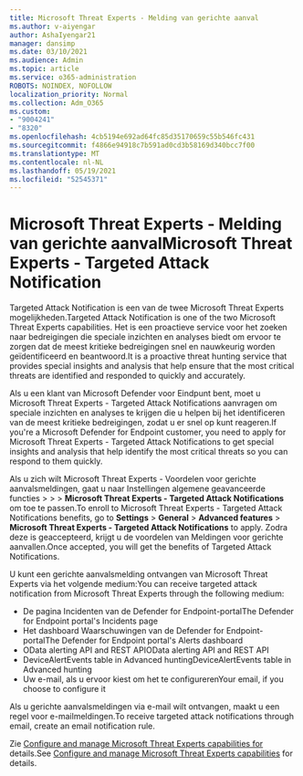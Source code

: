 ```yaml
---
title: Microsoft Threat Experts - Melding van gerichte aanval
ms.author: v-aiyengar
author: AshaIyengar21
manager: dansimp
ms.date: 03/10/2021
ms.audience: Admin
ms.topic: article
ms.service: o365-administration
ROBOTS: NOINDEX, NOFOLLOW
localization_priority: Normal
ms.collection: Adm_O365
ms.custom:
- "9004241"
- "8320"
ms.openlocfilehash: 4cb5194e692ad64fc85d35170659c55b546fc431
ms.sourcegitcommit: f4866e94918c7b591ad0cd3b58169d340bcc7f00
ms.translationtype: MT
ms.contentlocale: nl-NL
ms.lasthandoff: 05/19/2021
ms.locfileid: "52545371"
---
```

# <a name="microsoft-threat-experts---targeted-attack-notification"></a><span data-ttu-id="45271-102">Microsoft Threat Experts - Melding van gerichte aanval</span><span class="sxs-lookup"><span data-stu-id="45271-102">Microsoft Threat Experts - Targeted Attack Notification</span></span>

<span data-ttu-id="45271-103">Targeted Attack Notification is een van de twee Microsoft Threat Experts mogelijkheden.</span><span class="sxs-lookup"><span data-stu-id="45271-103">Targeted Attack Notification is one of the two Microsoft Threat Experts capabilities.</span></span> <span data-ttu-id="45271-104">Het is een proactieve service voor het zoeken naar bedreigingen die speciale inzichten en analyses biedt om ervoor te zorgen dat de meest kritieke bedreigingen snel en nauwkeurig worden geïdentificeerd en beantwoord.</span><span class="sxs-lookup"><span data-stu-id="45271-104">It is a proactive threat hunting service that provides special insights and analysis that help ensure that the most critical threats are identified and responded to quickly and accurately.</span></span>

<span data-ttu-id="45271-105">Als u een klant van Microsoft Defender voor Eindpunt bent, moet u Microsoft Threat Experts - Targeted Attack Notifications aanvragen om speciale inzichten en analyses te krijgen die u helpen bij het identificeren van de meest kritieke bedreigingen, zodat u er snel op kunt reageren.</span><span class="sxs-lookup"><span data-stu-id="45271-105">If you're a Microsoft Defender for Endpoint customer, you need to apply for Microsoft Threat Experts - Targeted Attack Notifications to get special insights and analysis that help identify the most critical threats so you can respond to them quickly.</span></span>

<span data-ttu-id="45271-106">Als u zich wilt Microsoft Threat Experts - Voordelen voor gerichte aanvalsmeldingen, gaat u naar Instellingen algemene geavanceerde functies  >    >    >  **Microsoft Threat Experts - Targeted Attack Notifications** om toe te passen.</span><span class="sxs-lookup"><span data-stu-id="45271-106">To enroll to Microsoft Threat Experts - Targeted Attack Notifications benefits, go to **Settings** > **General** > **Advanced features** > **Microsoft Threat Experts - Targeted Attack Notifications** to apply.</span></span> <span data-ttu-id="45271-107">Zodra deze is geaccepteerd, krijgt u de voordelen van Meldingen voor gerichte aanvallen.</span><span class="sxs-lookup"><span data-stu-id="45271-107">Once accepted, you will get the benefits of Targeted Attack Notifications.</span></span>

<span data-ttu-id="45271-108">U kunt een gerichte aanvalsmelding ontvangen van Microsoft Threat Experts via het volgende medium:</span><span class="sxs-lookup"><span data-stu-id="45271-108">You can receive targeted attack notification from Microsoft Threat Experts through the following medium:</span></span>

- <span data-ttu-id="45271-109">De pagina Incidenten van de Defender for Endpoint-portal</span><span class="sxs-lookup"><span data-stu-id="45271-109">The Defender for Endpoint portal's Incidents page</span></span>
- <span data-ttu-id="45271-110">Het dashboard Waarschuwingen van de Defender for Endpoint-portal</span><span class="sxs-lookup"><span data-stu-id="45271-110">The Defender for Endpoint portal's Alerts dashboard</span></span>
- <span data-ttu-id="45271-111">OData alerting API and REST API</span><span class="sxs-lookup"><span data-stu-id="45271-111">OData alerting API and REST API</span></span>
- <span data-ttu-id="45271-112">DeviceAlertEvents table in Advanced hunting</span><span class="sxs-lookup"><span data-stu-id="45271-112">DeviceAlertEvents table in Advanced hunting</span></span>
- <span data-ttu-id="45271-113">Uw e-mail, als u ervoor kiest om het te configureren</span><span class="sxs-lookup"><span data-stu-id="45271-113">Your email, if you choose to configure it</span></span>

<span data-ttu-id="45271-114">Als u gerichte aanvalsmeldingen via e-mail wilt ontvangen, maakt u een regel voor e-mailmeldingen.</span><span class="sxs-lookup"><span data-stu-id="45271-114">To receive targeted attack notifications through email, create an email notification rule.</span></span> 

<span data-ttu-id="45271-115">Zie [Configure and manage Microsoft Threat Experts capabilities for](/windows/security/threat-protection/microsoft-defender-atp/configure-microsoft-threat-experts) details.</span><span class="sxs-lookup"><span data-stu-id="45271-115">See [Configure and manage Microsoft Threat Experts capabilities](/windows/security/threat-protection/microsoft-defender-atp/configure-microsoft-threat-experts) for details.</span></span>
